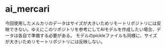 # ai_mercari

今回使用したメルカリのデータはサイズが大きいためリモートリポジトリには反映できない。ゆえにこのリポジトリを参考にしてAIモデルを作成したい場合、データは各自で準備する必要がある。
モデルのpickleファイルも同様に、サイズが大きいためリモートリポジトリには反映しない。
